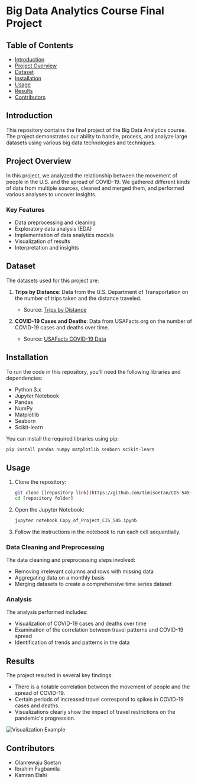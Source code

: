 
# Big Data Analytics Course Final Project

## Table of Contents
- [Introduction](#introduction)
- [Project Overview](#project-overview)
- [Dataset](#dataset)
- [Installation](#installation)
- [Usage](#usage)
- [Results](#results)
- [Contributors](#contributors)

## Introduction
This repository contains the final project of the Big Data Analytics course. The project demonstrates our ability to handle, process, and analyze large datasets using various big data technologies and techniques.

## Project Overview
In this project, we analyzed the relationship between the movement of people in the U.S. and the spread of COVID-19. We gathered different kinds of data from multiple sources, cleaned and merged them, and performed various analyses to uncover insights.

### Key Features
- Data preprocessing and cleaning
- Exploratory data analysis (EDA)
- Implementation of data analytics models
- Visualization of results
- Interpretation and insights

## Dataset
The datasets used for this project are:
1. **Trips by Distance**: Data from the U.S. Department of Transportation on the number of trips taken and the distance traveled.
   - Source: [Trips by Distance](https://data.bts.gov/Research-and-Statistics/Trips-by-Distance/w96p-f2qv/data)
   
2. **COVID-19 Cases and Deaths**: Data from USAFacts.org on the number of COVID-19 cases and deaths over time.
   - Source: [USAFacts COVID-19 Data](https://usafacts.org/visualizations/coronavirus-covid-19-spread-map/)

## Installation
To run the code in this repository, you'll need the following libraries and dependencies:

- Python 3.x
- Jupyter Notebook
- Pandas
- NumPy
- Matplotlib
- Seaborn
- Scikit-learn

You can install the required libraries using pip:
```bash
pip install pandas numpy matplotlib seaborn scikit-learn
```

## Usage
1. Clone the repository:
   ```bash
   git clone [[repository link](https://github.com/timisoetan/CIS-545-Big-Data-Analytics-Final-Project)]
   cd [repository folder]
   ```

2. Open the Jupyter Notebook:
   ```bash
   jupyter notebook Copy_of_Project_CIS_545.ipynb
   ```

3. Follow the instructions in the notebook to run each cell sequentially.

### Data Cleaning and Preprocessing
The data cleaning and preprocessing steps involved:
- Removing irrelevant columns and rows with missing data
- Aggregating data on a monthly basis
- Merging datasets to create a comprehensive time series dataset

### Analysis
The analysis performed includes:
- Visualization of COVID-19 cases and deaths over time
- Examination of the correlation between travel patterns and COVID-19 spread
- Identification of trends and patterns in the data

## Results
The project resulted in several key findings:
- There is a notable correlation between the movement of people and the spread of COVID-19.
- Certain periods of increased travel correspond to spikes in COVID-19 cases and deaths.
- Visualizations clearly show the impact of travel restrictions on the pandemic's progression.

![Visualization Example](path/to/visualization.png)

## Contributors
- Olanrewaju Soetan
- Ibrahim Fagbamila
- Kamran Elahi
